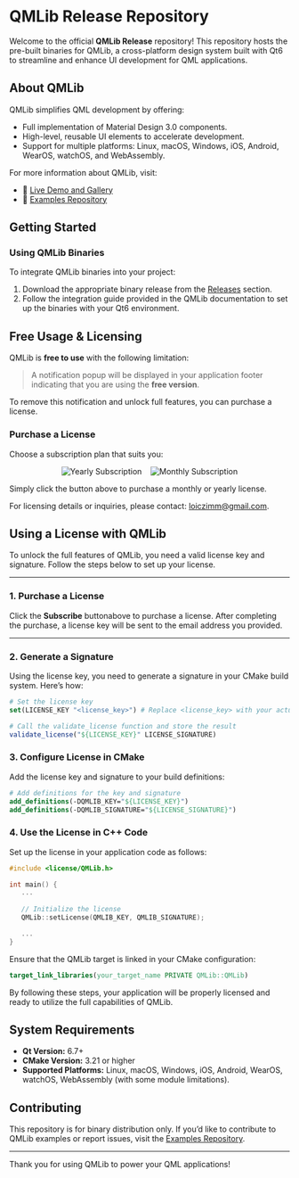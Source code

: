 # QMLib Release Repository

Welcome to the official **QMLib Release** repository! This repository hosts the pre-built binaries for QMLib, a cross-platform design system built with Qt6 to streamline and enhance UI development for QML applications.

## About QMLib
QMLib simplifies QML development by offering:
- Full implementation of Material Design 3.0 components.
- High-level, reusable UI elements to accelerate development.
- Support for multiple platforms: Linux, macOS, Windows, iOS, Android, WearOS, watchOS, and WebAssembly.

For more information about QMLib, visit:
- 🔗 [Live Demo and Gallery](https://loiczimm.com/gallery)
- 🔗 [Examples Repository](https://github.com/zimmldev/qmlib-examples)

## Getting Started

### Using QMLib Binaries
To integrate QMLib binaries into your project:
1. Download the appropriate binary release from the [Releases](https://github.com/zimmldev/qmlib-release/releases) section.
2. Follow the integration guide provided in the QMLib documentation to set up the binaries with your Qt6 environment.

## Free Usage & Licensing

QMLib is **free to use** with the following limitation:

> A notification popup will be displayed in your application footer indicating that you are using the **free version**.

To remove this notification and unlock full features, you can purchase a license.

### Purchase a License

Choose a subscription plan that suits you:

<p align="center">
  <a href="https://buy.stripe.com/bJe8wPcbH2UN2hafIA6Na01" target="_blank" style="text-decoration:none;">
    <img src="https://img.shields.io/badge/Subscribe_Yearly-blue?style=for-the-badge&logo=stripe&logoColor=white" alt="Yearly Subscription" />
  </a>
  &nbsp;&nbsp;
  <a href="https://buy.stripe.com/00w14n5NjgLDf3W53W6Na00" target="_blank" style="text-decoration:none;">
    <img src="https://img.shields.io/badge/Subscribe_Monthly-green?style=for-the-badge&logo=stripe&logoColor=white" alt="Monthly Subscription" />
  </a>
</p>

Simply click the button above to purchase a monthly or yearly license.

For licensing details or inquiries, please contact: loiczimm@gmail.com.

## Using a License with QMLib

To unlock the full features of QMLib, you need a valid license key and signature. Follow the steps below to set up your license.

---

### 1. Purchase a License

Click the **Subscribe** buttonabove to purchase a license.
After completing the purchase, a license key will be sent to the email address you provided.

---

### 2. Generate a Signature

Using the license key, you need to generate a signature in your CMake build system. Here’s how:

```cmake
# Set the license key
set(LICENSE_KEY "<license_key>") # Replace <license_key> with your actual license key

# Call the validate_license function and store the result
validate_license("${LICENSE_KEY}" LICENSE_SIGNATURE)
```

### 3. Configure License in CMake
Add the license key and signature to your build definitions:

```cmake
# Add definitions for the key and signature
add_definitions(-DQMLIB_KEY="${LICENSE_KEY}")
add_definitions(-DQMLIB_SIGNATURE="${LICENSE_SIGNATURE}")
```

### 4. Use the License in C++ Code
Set up the license in your application code as follows:

```Cpp
#include <license/QMLib.h>

int main() {
   ...
   
   // Initialize the license
   QMLib::setLicense(QMLIB_KEY, QMLIB_SIGNATURE);

   ...
}
```
  
Ensure that the QMLib target is linked in your CMake configuration:

```cmake
target_link_libraries(your_target_name PRIVATE QMLib::QMLib)
```

By following these steps, your application will be properly licensed and ready to utilize the full capabilities of QMLib.

## System Requirements
- **Qt Version:** 6.7+  
- **CMake Version:** 3.21 or higher  
- **Supported Platforms:** Linux, macOS, Windows, iOS, Android, WearOS, watchOS, WebAssembly (with some module limitations).

## Contributing
This repository is for binary distribution only. If you’d like to contribute to QMLib examples or report issues, visit the [Examples Repository](https://github.com/zimmldev/qmlib-examples).

---

Thank you for using QMLib to power your QML applications!
